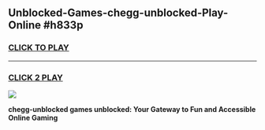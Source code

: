
## Unblocked-Games-chegg-unblocked-Play-Online #h833p
<h3>
<a href="https://news.freeplayer.one?title=chegg-unblocked&ref=3">CLICK TO PLAY</a></h3>
<hr>

<h3>
<a href="https://news.freeplayer.one?title=chegg-unblocked&ref=3">CLICK 2 PLAY</a>
  
</h3>

<a href="https://news.freeplayer.one?title=chegg-unblocked&ref=3"><img src="https://clearcache.store/games.png"></a>


**chegg-unblocked games unblocked: Your Gateway to Fun and Accessible Online Gaming**
